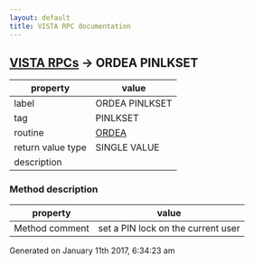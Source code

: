 ```yaml
---
layout: default
title: VISTA RPC documentation
---
```




## [VISTA RPCs](TableOfContent.md) &#8594; ORDEA PINLKSET 

 property | value 
--- | --- 
 label | ORDEA PINLKSET
 tag | PINLKSET
 routine | [ORDEA](http://code.osehra.org/dox/Routine_ORDEA_source.html)
 return value type | SINGLE VALUE
 description | 


### Method description

 property | value 
--- | --- 
 Method comment | set a PIN lock on the current user




Generated on January 11th 2017, 6:34:23 am